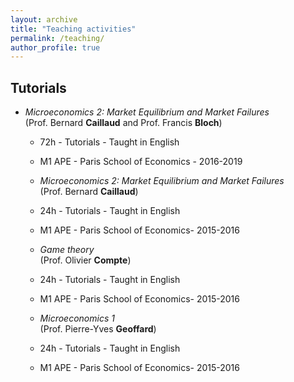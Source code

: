```yaml
---
layout: archive
title: "Teaching activities"
permalink: /teaching/
author_profile: true
---
```


## Tutorials

* *Microeconomics 2: Market Equilibrium and Market Failures*<br/>
(Prof. Bernard **Caillaud** and Prof. Francis **Bloch**)

  * 72h - Tutorials - Taught in English
  * M1 APE - Paris School of Economics - 2016-2019
  
  * *Microeconomics 2: Market Equilibrium and Market Failures*<br/>
(Prof. Bernard **Caillaud**)

  * 24h - Tutorials - Taught in English
  * M1 APE - Paris School of Economics- 2015-2016
  
   * *Game theory*<br/>
(Prof. Olivier **Compte**)

  * 24h - Tutorials - Taught in English
  * M1 APE - Paris School of Economics- 2015-2016
  
   * *Microeconomics 1*<br/>
(Prof. Pierre-Yves **Geoffard**)

  * 24h - Tutorials - Taught in English
  * M1 APE - Paris School of Economics- 2015-2016
